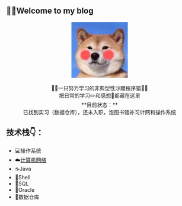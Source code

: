 🤨🤨Welcome to my blog
----

 <div align=center>
    <img src="图床/HeadSculpture.jpeg" width="30%" align="center"/>
 </div>
 <br>

<center>👨‍💻‍一只努力学习的非典型性沙雕程序猿👨‍💻‍</center>
<center>把日常的学习✏️和感想🧠都藏在这里</center>
<center>**目前状态：**</center>
<center>已找到实习（数据仓库），还未入职，泡图书馆补习计网和操作系统</center>   

技术栈👇：  
----

* 💻操作系统
* ☁️[计算机网络](计算机网络/计算机网络.md)
* ☕️Java
* 🍔Shell
* 🔦SQL
* 💾Oracle
* 🍉数据仓库



